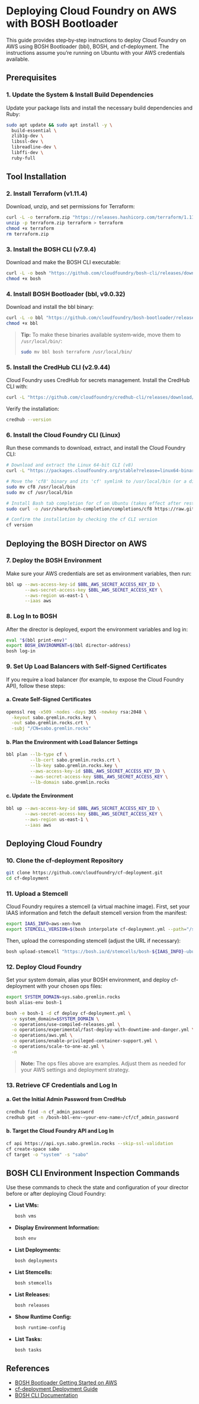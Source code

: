 # Deploying Cloud Foundry on AWS with BOSH Bootloader

This guide provides step‑by‑step instructions to deploy Cloud Foundry on AWS using BOSH Bootloader (bbl), BOSH, and cf‑deployment. The instructions assume you’re running on Ubuntu with your AWS credentials available.

## Prerequisites

### 1. Update the System & Install Build Dependencies

Update your package lists and install the necessary build dependencies and Ruby:

```bash
sudo apt update && sudo apt install -y \
  build-essential \
  zlib1g-dev \
  libssl-dev \
  libreadline-dev \
  libffi-dev \
  ruby-full
```

## Tool Installation

### 2. Install Terraform (v1.11.4)

Download, unzip, and set permissions for Terraform:

```bash
curl -L -o terraform.zip "https://releases.hashicorp.com/terraform/1.11.4/terraform_1.11.4_linux_amd64.zip"
unzip -p terraform.zip terraform > terraform
chmod +x terraform
rm terraform.zip
```

### 3. Install the BOSH CLI (v7.9.4)

Download and make the BOSH CLI executable:

```bash
curl -L -o bosh "https://github.com/cloudfoundry/bosh-cli/releases/download/v7.9.4/bosh-cli-7.9.4-linux-amd64"
chmod +x bosh
```

### 4. Install BOSH Bootloader (bbl, v9.0.32)

Download and install the bbl binary:

```bash
curl -L -o bbl "https://github.com/cloudfoundry/bosh-bootloader/releases/download/v9.0.32/bbl-v9.0.32_linux_amd64"
chmod +x bbl
```

> **Tip:** To make these binaries available system‑wide, move them to `/usr/local/bin/`:
> 
> ```bash
> sudo mv bbl bosh terraform /usr/local/bin/
> ```

### 5. Install the CredHub CLI (v2.9.44)

Cloud Foundry uses CredHub for secrets management. Install the CredHub CLI with:

```bash
curl -L "https://github.com/cloudfoundry/credhub-cli/releases/download/2.9.44/credhub-linux-amd64-2.9.44.tgz" | tar -zxvf - && sudo mv credhub /usr/local/bin/
```

Verify the installation:

```bash
credhub --version
```

### 6. Install the Cloud Foundry CLI (Linux)

Run these commands to download, extract, and install the Cloud Foundry CLI:

```bash
# Download and extract the Linux 64-bit CLI (v8)
curl -L "https://packages.cloudfoundry.org/stable?release=linux64-binary&version=v8&source=github" | tar -zx

# Move the 'cf8' binary and its 'cf' symlink to /usr/local/bin (or a directory in your $PATH)
sudo mv cf8 /usr/local/bin
sudo mv cf /usr/local/bin

# Install Bash tab completion for cf on Ubuntu (takes effect after restarting your shell)
sudo curl -o /usr/share/bash-completion/completions/cf8 https://raw.githubusercontent.com/cloudfoundry/cli-ci/master/ci/installers/completion/cf8

# Confirm the installation by checking the cf CLI version
cf version
```

## Deploying the BOSH Director on AWS

### 7. Deploy the BOSH Environment

Make sure your AWS credentials are set as environment variables, then run:

```bash
bbl up --aws-access-key-id $BBL_AWS_SECRET_ACCESS_KEY_ID \
       --aws-secret-access-key $BBL_AWS_SECRET_ACCESS_KEY \
       --aws-region us-east-1 \
       --iaas aws
```

### 8. Log In to BOSH

After the director is deployed, export the environment variables and log in:

```bash
eval "$(bbl print-env)"
export BOSH_ENVIRONMENT=$(bbl director-address)
bosh log-in
```

### 9. Set Up Load Balancers with Self‑Signed Certificates

If you require a load balancer (for example, to expose the Cloud Foundry API), follow these steps:

#### a. Create Self‑Signed Certificates

```bash
openssl req -x509 -nodes -days 365 -newkey rsa:2048 \
  -keyout sabo.gremlin.rocks.key \
  -out sabo.gremlin.rocks.crt \
  -subj "/CN=sabo.gremlin.rocks"
```

#### b. Plan the Environment with Load Balancer Settings

```bash
bbl plan --lb-type cf \
         --lb-cert sabo.gremlin.rocks.crt \
         --lb-key sabo.gremlin.rocks.key \
         --aws-access-key-id $BBL_AWS_SECRET_ACCESS_KEY_ID \
         --aws-secret-access-key $BBL_AWS_SECRET_ACCESS_KEY \
         --lb-domain sabo.gremlin.rocks
```

#### c. Update the Environment

```bash
bbl up --aws-access-key-id $BBL_AWS_SECRET_ACCESS_KEY_ID \
       --aws-secret-access-key $BBL_AWS_SECRET_ACCESS_KEY \
       --aws-region us-east-1 \
       --iaas aws
```

## Deploying Cloud Foundry

### 10. Clone the cf-deployment Repository

```bash
git clone https://github.com/cloudfoundry/cf-deployment.git
cd cf-deployment
```

### 11. Upload a Stemcell

Cloud Foundry requires a stemcell (a virtual machine image). First, set your IAAS information and fetch the default stemcell version from the manifest:

```bash
export IAAS_INFO=aws-xen-hvm
export STEMCELL_VERSION=$(bosh interpolate cf-deployment.yml --path="/stemcells/alias=default/version")
```

Then, upload the corresponding stemcell (adjust the URL if necessary):

```bash
bosh upload-stemcell "https://bosh.io/d/stemcells/bosh-${IAAS_INFO}-ubuntu-jammy-go_agent?v=${STEMCELL_VERSION}"
```

### 12. Deploy Cloud Foundry

Set your system domain, alias your BOSH environment, and deploy cf-deployment with your chosen ops files:

```bash
export SYSTEM_DOMAIN=sys.sabo.gremlin.rocks
bosh alias-env bosh-1

bosh -e bosh-1 -d cf deploy cf-deployment.yml \
  -v system_domain=$SYSTEM_DOMAIN \
  -o operations/use-compiled-releases.yml \
  -o operations/experimental/fast-deploy-with-downtime-and-danger.yml \
  -o operations/aws.yml \
  -o operations/enable-privileged-container-support.yml \
  -o operations/scale-to-one-az.yml \
  -n
```

> **Note:** The ops files above are examples. Adjust them as needed for your AWS settings and deployment strategy.

### 13. Retrieve CF Credentials and Log In

#### a. Get the Initial Admin Password from CredHub

```bash
credhub find -n cf_admin_password
credhub get -n /bosh-bbl-env-<your-env-name>/cf/cf_admin_password
```

#### b. Target the Cloud Foundry API and Log In

```bash
cf api https://api.sys.sabo.gremlin.rocks --skip-ssl-validation
cf create-space sabo
cf target -o "system" -s "sabo"
```

## BOSH CLI Environment Inspection Commands

Use these commands to check the state and configuration of your director before or after deploying Cloud Foundry:

- **List VMs:**

  ```bash
  bosh vms
  ```

- **Display Environment Information:**

  ```bash
  bosh env
  ```

- **List Deployments:**

  ```bash
  bosh deployments
  ```

- **List Stemcells:**

  ```bash
  bosh stemcells
  ```

- **List Releases:**

  ```bash
  bosh releases
  ```

- **Show Runtime Config:**

  ```bash
  bosh runtime-config
  ```

- **List Tasks:**

  ```bash
  bosh tasks
  ```

## References

- [BOSH Bootloader Getting Started on AWS](https://cloudfoundry.github.io/bosh-bootloader/getting-started-aws/)
- [cf-deployment Deployment Guide](https://github.com/cloudfoundry/cf-deployment/blob/main/texts/deployment-guide.md)
- [BOSH CLI Documentation](https://bosh.io/docs/cli-v2/)

